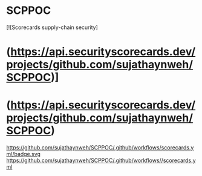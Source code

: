 # SCPPOC

[![Scorecards supply-chain security]

# (https://api.securityscorecards.dev/projects/github.com/sujathaynweh/SCPPOC)]
# (https://api.securityscorecards.dev/projects/github.com/sujathaynweh/SCPPOC)

https://github.com/sujathaynweh/SCPPOC/.github/workflows/scorecards.yml/badge.svg
https://github.com/sujathaynweh/SCPPOC/.github/workflows//scorecards.yml

